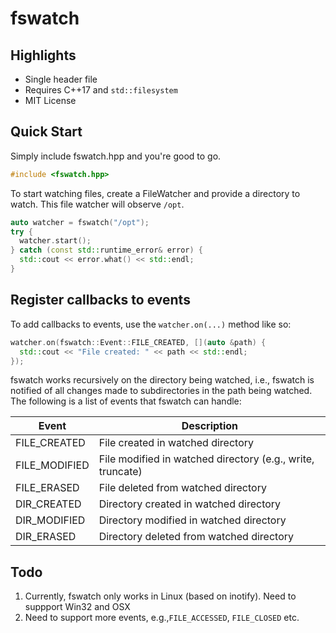 # fswatch

## Highlights

* Single header file
* Requires C++17 and `std::filesystem`
* MIT License

## Quick Start

Simply include fswatch.hpp and you're good to go. 

```cpp
#include <fswatch.hpp>
```
To start watching files, create a FileWatcher and provide a directory to watch. This file watcher will observe `/opt`. 

```cpp
auto watcher = fswatch("/opt");
try {
  watcher.start();
} catch (const std::runtime_error& error) {
  std::cout << error.what() << std::endl;
}
```

## Register callbacks to events

To add callbacks to events, use the `watcher.on(...)` method like so:

```cpp
watcher.on(fswatch::Event::FILE_CREATED, [](auto &path) {
  std::cout << "File created: " << path << std::endl;
});
```

fswatch works recursively on the directory being watched, i.e., fswatch is notified of all changes made to subdirectories in the path being watched. The following is a list of events that fswatch can handle:

| Event              | Description                                                |
|--------------------|------------------------------------------------------------|
| FILE_CREATED       | File created in watched directory                          |
| FILE_MODIFIED      | File modified in watched directory (e.g., write, truncate) |
| FILE_ERASED        | File deleted from watched directory                        |
| DIR_CREATED        | Directory created in watched directory                     |
| DIR_MODIFIED       | Directory modified in watched directory                    |
| DIR_ERASED         | Directory deleted from watched directory                   |

## Todo

1. Currently, fswatch only works in Linux (based on inotify). Need to suppport Win32 and OSX
2. Need to support more events, e.g.,`FILE_ACCESSED`, `FILE_CLOSED` etc.
